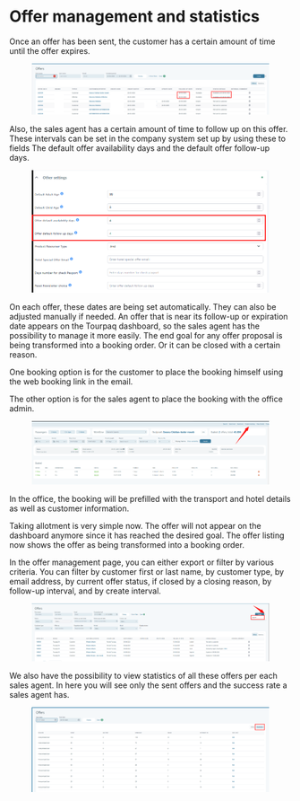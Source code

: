 # Offer management and statistics

Once an offer has been sent, the customer has a certain amount of time until the offer expires.&#x20;

<figure><img src="../.gitbook/assets/image (267).png" alt=""><figcaption></figcaption></figure>

Also, the sales agent has a certain amount of time to follow up on this offer. These intervals can be set in the company system set up by using these to fields The default offer availability days and the default offer follow-up days.&#x20;

<figure><img src="../.gitbook/assets/image (10) (1) (1) (1) (1) (1) (1) (1) (1) (1) (1) (1) (1) (1) (1) (1) (1) (1) (1) (1) (1) (1).png" alt=""><figcaption></figcaption></figure>

On each offer, these dates are being set automatically. They can also be adjusted manually if needed. An offer that is near its follow-up or expiration date appears on the Tourpaq dashboard, so the sales agent has the possibility to manage it more easily. The end goal for any offer proposal is being transformed into a booking order. Or it can be closed with a certain reason.&#x20;

One booking option is for the customer to place the booking himself using the web booking link in the email.&#x20;

The other option is for the sales agent to place the booking with the office admin.&#x20;

<figure><img src="../.gitbook/assets/image (268).png" alt=""><figcaption></figcaption></figure>

In the office, the booking will be prefilled with the transport and hotel details as well as customer information.&#x20;

Taking allotment is very simple now. The offer will not appear on the dashboard anymore since it has reached the desired goal. The offer listing now shows the offer as being transformed into a booking order.&#x20;

In the offer management page, you can either export or filter by various criteria. You can filter by customer first or last name, by customer type, by email address, by current offer status, if closed by a closing reason, by follow-up interval, and by create interval.&#x20;

<figure><img src="../.gitbook/assets/image (269).png" alt=""><figcaption></figcaption></figure>

We also have the possibility to view statistics of all these offers per each sales agent. In here you will see only the sent offers and the success rate a sales agent has.

<figure><img src="../.gitbook/assets/image (13) (1) (1) (1) (1) (1) (1) (1) (1) (1) (1) (1) (1) (1) (1) (1) (1) (1).png" alt=""><figcaption></figcaption></figure>
